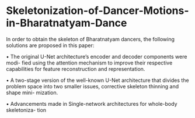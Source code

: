 # Skeletonization-of-Dancer-Motions-in-Bharatnatyam-Dance
In order to obtain the skeleton of Bharatnatyam dancers, the following solutions
are proposed in this paper:


• The original U-Net architecture’s encoder and decoder components were modi-
fied using the attention mechanism to improve their respective capabilities for
feature reconstruction and representation. 

• A two-stage version of the well-known U-Net architecture that divides the problem space into two smaller issues, corrective skeleton thinning and shape mini-
mization. 

• Advancements made in Single-network architectures for whole-body skeletoniza-
tion
